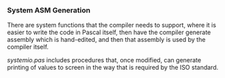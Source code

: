 ### System ASM Generation

There are system functions that the compiler needs to support, where it is easier to write the code in Pascal itself, then have the compiler generate assembly which is hand-edited, and then that assembly is used by the compiler itself.

_systemio.pas_ includes procedures that, once modified, can generate printing of values to screen in the way that is required by the ISO standard.
